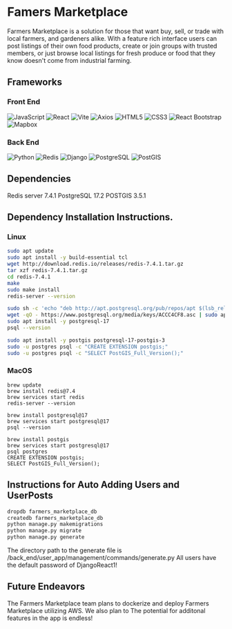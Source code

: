# Famers Marketplace
Farmers Marketplace is a solution for those that want buy, sell, or trade with local farmers, and gardeners alike. With a feature rich interface users can post listings of their own food products, create or join groups with trusted members, or just browse local listings for fresh produce or food that they know doesn't come from industrial farming. 

## Frameworks

### Front End
![JavaScript](https://img.shields.io/badge/JavaScript-F7DF1E?style=for-the-badge&logo=javascript&logoColor=black)
![React](https://img.shields.io/badge/React-20232A?style=for-the-badge&logo=react&logoColor=61DAFB)
![Vite](https://img.shields.io/badge/Vite-646CFF?style=for-the-badge&logo=vite&logoColor=white)
![Axios](https://img.shields.io/badge/Axios-5A29E4?style=for-the-badge&logo=axios&logoColor=white)
![HTML5](https://img.shields.io/badge/HTML5-E34F26?style=for-the-badge&logo=html5&logoColor=white)
![CSS3](https://img.shields.io/badge/CSS3-1572B6?style=for-the-badge&logo=css3&logoColor=white)
![React Bootstrap](https://img.shields.io/badge/React%20Bootstrap-563D7C?style=for-the-badge&logo=bootstrap&logoColor=white)
![Mapbox](https://img.shields.io/badge/Mapbox-000000?style=for-the-badge&logo=mapbox&logoColor=white)


### Back End
![Python](https://img.shields.io/badge/Python-3776AB?style=for-the-badge&logo=python&logoColor=white)
![Redis](https://img.shields.io/badge/Redis-DC382D?style=for-the-badge&logo=redis&logoColor=white)
![Django](https://img.shields.io/badge/Django-092E20?style=for-the-badge&logo=django&logoColor=white)
![PostgreSQL](https://img.shields.io/badge/PostgreSQL-336791?style=for-the-badge&logo=postgresql&logoColor=white)
![PostGIS](https://img.shields.io/badge/PostGIS-4183C4?style=for-the-badge&logo=postgis&logoColor=white)

## Dependencies
Redis server 7.4.1
PostgreSQL 17.2
POSTGIS 3.5.1

## Dependency Installation Instructions.

### Linux
```bash
sudo apt update
sudo apt install -y build-essential tcl
wget http://download.redis.io/releases/redis-7.4.1.tar.gz
tar xzf redis-7.4.1.tar.gz
cd redis-7.4.1
make
sudo make install
redis-server --version  

sudo sh -c 'echo "deb http://apt.postgresql.org/pub/repos/apt $(lsb_release -cs)-pgdg main" > /etc/apt/sources.list.d/pgdg.list'
wget -qO - https://www.postgresql.org/media/keys/ACCC4CF8.asc | sudo apt-key add -
sudo apt install -y postgresql-17
psql --version

sudo apt install -y postgis postgresql-17-postgis-3
sudo -u postgres psql -c "CREATE EXTENSION postgis;"
sudo -u postgres psql -c "SELECT PostGIS_Full_Version();"
```

### MacOS
```
brew update
brew install redis@7.4
brew services start redis
redis-server --version

brew install postgresql@17
brew services start postgresql@17
psql --version

brew install postgis
brew services start postgresql@17
psql postgres
CREATE EXTENSION postgis;
SELECT PostGIS_Full_Version();
```

## Instructions for Auto Adding Users and UserPosts
```bash
dropdb farmers_marketplace_db
createdb farmers_marketplace_db
python manage.py makemigrations
python manage.py migrate
python manage.py generate
```
The directory path to the generate file is /back_end/user_app/management/commands/generate.py
All users have the default password of DjangoReact1!

## Future Endeavors 
The Farmers Marketplace team plans to dockerize and deploy Farmers Marketplace utilizing AWS. We also plan to The potential for additonal features in the app is endless! 
